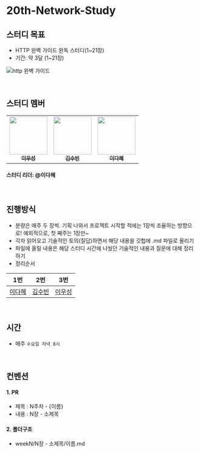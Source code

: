 # 20th-Network-Study

## 스터디 목표
- HTTP 완벽 가이드 완독 스터디(1~21장)
- 기간: 약 3달 (1~21장)


![http 완벽 가이드](https://user-images.githubusercontent.com/15176192/163679505-329ae33b-d98c-469c-a400-c5cc0de20ddb.jpeg)

<br />

## 스터디 멤버
<table>
  <tr>
    <td align="center">
      <a href="https://github.com/useonglee">
         <img
          src="https://avatars.githubusercontent.com/useonglee"
          width="100px;"
          alt=""
         />
         <br /><sub><b>이우성</b></sub>
      </a>
      <br />
    </td>
    <td align="center">
      <a href="https://github.com/suubinkim">
         <img
          src="https://avatars.githubusercontent.com/suubinkim"
          width="100px;"
          alt=""
         />
         <br /><sub><b>김수빈</b></sub>
      </a>
      <br />
    </td>
    <td align="center">
      <a href="https://github.com/AnneMayor">
         <img
          src="https://avatars.githubusercontent.com/AnneMayor"
          width="100px;"
          alt=""
         />
         <br /><sub><b>이다혜</b></sub>
      </a>
      <br />
    </td>
  </tr>
</table>

#### 스터디 리더: @이다혜

<br />

## 진행방식
- 분량은 매주 두 장씩. 기획 나와서 프로젝트 시작할 적에는 1장씩 조율하는 방향으로! 예외적으로, 첫 째주는 1장만~
- 각자 읽어오고 기술적인 토의(질답)하면서 해당 내용을 깃헙에 .md 파일로 올리기
- 파일에 올릴 내용은 해당 스터디 시간에 나눴던 기술적인 내용과 질문에 대해 정리하기
- 정리순서

| 1번 | 2번 | 3번 |
|-|-|-|
| [이다혜](https://github.com/AnneMayor)|[김수빈](https://github.com/suubinkim)|[이우성](https://github.com/useonglee)|


<br />

## 시간
- 매주 `수요일 저녁 8시`

<br />

## 컨벤션
#### 1. PR
   - 제목 : N주차 - {이름}
   - 내용 : N장 - 소제목
#### 2. 폴더구조
   - weekN/N장 - 소제목/이름.md
